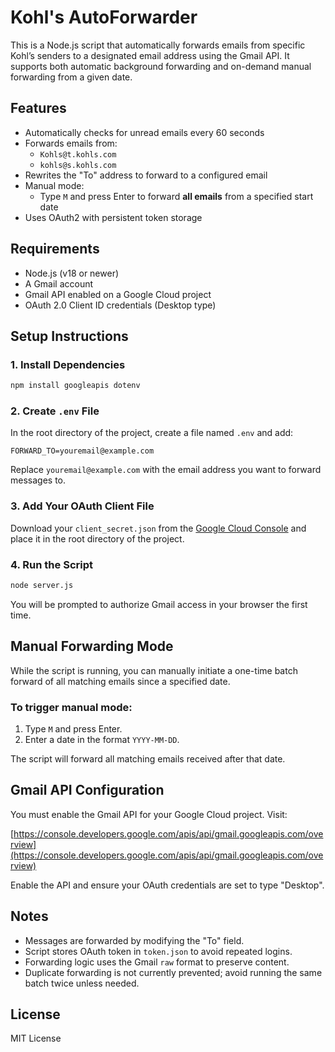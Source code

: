 # Kohl's AutoForwarder

This is a Node.js script that automatically forwards emails from specific Kohl’s senders to a designated email address using the Gmail API. It supports both automatic background forwarding and on-demand manual forwarding from a given date.

## Features

- Automatically checks for unread emails every 60 seconds
- Forwards emails from:
  - `Kohls@t.kohls.com`
  - `kohls@s.kohls.com`
- Rewrites the "To" address to forward to a configured email
- Manual mode:
  - Type `M` and press Enter to forward **all emails** from a specified start date
- Uses OAuth2 with persistent token storage

## Requirements

- Node.js (v18 or newer)
- A Gmail account
- Gmail API enabled on a Google Cloud project
- OAuth 2.0 Client ID credentials (Desktop type)

## Setup Instructions

### 1. Install Dependencies

```bash
npm install googleapis dotenv
```

### 2. Create `.env` File

In the root directory of the project, create a file named `.env` and add:

```env
FORWARD_TO=youremail@example.com
```

Replace `youremail@example.com` with the email address you want to forward messages to.

### 3. Add Your OAuth Client File

Download your `client_secret.json` from the [Google Cloud Console](https://console.cloud.google.com/) and place it in the root directory of the project.

### 4. Run the Script

```bash
node server.js
```

You will be prompted to authorize Gmail access in your browser the first time.

## Manual Forwarding Mode

While the script is running, you can manually initiate a one-time batch forward of all matching emails since a specified date.

### To trigger manual mode:

1. Type `M` and press Enter.
2. Enter a date in the format `YYYY-MM-DD`.

The script will forward all matching emails received after that date.

## Gmail API Configuration

You must enable the Gmail API for your Google Cloud project. Visit:

[https://console.developers.google.com/apis/api/gmail.googleapis.com/overview](https://console.developers.google.com/apis/api/gmail.googleapis.com/overview)

Enable the API and ensure your OAuth credentials are set to type "Desktop".

## Notes

- Messages are forwarded by modifying the "To" field.
- Script stores OAuth token in `token.json` to avoid repeated logins.
- Forwarding logic uses the Gmail `raw` format to preserve content.
- Duplicate forwarding is not currently prevented; avoid running the same batch twice unless needed.

## License

MIT License
